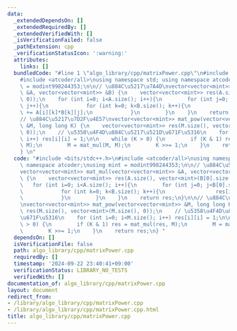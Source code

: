 ```yaml
---
data:
  _extendedDependsOn: []
  _extendedRequiredBy: []
  _extendedVerifiedWith: []
  _isVerificationFailed: false
  _pathExtension: cpp
  _verificationStatusIcon: ':warning:'
  attributes:
    links: []
  bundledCode: "#line 1 \"algo_library/cpp/matrixPower.cpp\"\n#include <bits/stdc++.h>\n\
    #include <atcoder/all>\nusing namespace std; using namespace atcoder;\nusing mint\
    \ = modint998244353;\n\n// \u884C\u5217\u7A4D\nvector<vector<mint>> mat_mul(vector<vector<mint>>\
    \ &A, vector<vector<mint>> &B) {\n    vector<vector<mint>> res(A.size(), vector<mint>(B[0].size(),\
    \ 0));\n    for (int i=0; i<A.size(); i++){\n        for (int j=0; j<B[0].size();\
    \ j++){\n            for (int k=0; k<B.size(); k++){\n                res[i][j]\
    \ += A[i][k]*B[k][j];\n            }\n        }\n    }\n    return res;\n}\n\n\
    // \u884C\u5217\u7D2F\u4E57\nvector<vector<mint>> mat_pow(vector<vector<mint>>\
    \ &M, long long K) {\n    vector<vector<mint>> res(M.size(), vector<mint>(M.size(),\
    \ 0));\n    // \u5358\u4F4D\u884C\u5217\u521D\u671F\u5316\n    for (int i=0; i<M.size();\
    \ i++) res[i][i] = 1;\n\n    while (K > 0) {\n        if (K & 1) res = mat_mul(res,\
    \ M);\n        M = mat_mul(M, M);\n        K >>= 1;\n    }\n    return res;\n\
    } \n"
  code: "#include <bits/stdc++.h>\n#include <atcoder/all>\nusing namespace std; using\
    \ namespace atcoder;\nusing mint = modint998244353;\n\n// \u884C\u5217\u7A4D\n\
    vector<vector<mint>> mat_mul(vector<vector<mint>> &A, vector<vector<mint>> &B)\
    \ {\n    vector<vector<mint>> res(A.size(), vector<mint>(B[0].size(), 0));\n \
    \   for (int i=0; i<A.size(); i++){\n        for (int j=0; j<B[0].size(); j++){\n\
    \            for (int k=0; k<B.size(); k++){\n                res[i][j] += A[i][k]*B[k][j];\n\
    \            }\n        }\n    }\n    return res;\n}\n\n// \u884C\u5217\u7D2F\u4E57\
    \nvector<vector<mint>> mat_pow(vector<vector<mint>> &M, long long K) {\n    vector<vector<mint>>\
    \ res(M.size(), vector<mint>(M.size(), 0));\n    // \u5358\u4F4D\u884C\u5217\u521D\
    \u671F\u5316\n    for (int i=0; i<M.size(); i++) res[i][i] = 1;\n\n    while (K\
    \ > 0) {\n        if (K & 1) res = mat_mul(res, M);\n        M = mat_mul(M, M);\n\
    \        K >>= 1;\n    }\n    return res;\n} "
  dependsOn: []
  isVerificationFile: false
  path: algo_library/cpp/matrixPower.cpp
  requiredBy: []
  timestamp: '2024-09-22 23:40:41+09:00'
  verificationStatus: LIBRARY_NO_TESTS
  verifiedWith: []
documentation_of: algo_library/cpp/matrixPower.cpp
layout: document
redirect_from:
- /library/algo_library/cpp/matrixPower.cpp
- /library/algo_library/cpp/matrixPower.cpp.html
title: algo_library/cpp/matrixPower.cpp
---
```

